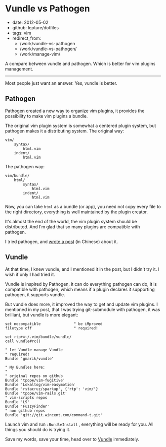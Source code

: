 # Vundle vs Pathogen

- date: 2012-05-02
- github: lepture/dotfiles
- tags: vim
- redirect_from:
  - /work/vundle-vs-pathogen
  - /work/vundle-vs-pathogen/
  - /work/manage-vim/

A compare between vundle and pathogen. Which is better for vim plugins management.

------------

Most people just want an answer. Yes, vundle is better.

## Pathogen

Pathogen created a new way to organize vim plugins, it provides the possibility
to make vim plugins a bundle.

The original vim plugin system is somewhat a centered plugin system, but pathogen makes
it a distributing system. The original way:

```
vim/
    syntax/
        html.vim
    indent/
        html.vim
```


The pathogen way:

```
vim/bundle/
    html/
        syntax/
            html.vim
        indent/
            html.vim
```

Now, you can take ``html`` as a bundle (or app), you need not copy every file to the right
directory, everything is well maintained by the plugin creator.

It's almost the end of the world, the vim plugin system should be distributed. And I'm glad
that so many plugins are compatible with pathogen.

I tried pathogen, and [wrote a post](http://lepture.com/work/manage-vim/) (in Chinese) about
it.


## Vundle

At that time, I knew vundle, and I mentioned it in the post, but I didn't try it.
I wish if only I had tried it.

Vundle is inspired by Pathogen, it can do everything pathogen can do,
it is compatible with pathogen, which means if a plugin declares it supporting
pathogen, it supports vundle.

But vundle does more, it improved the way to get and update vim plugins.
I mentioned in my post, that I was trying git-submodule with pathogen,
it was brilliant, but vundle is more elegant:

```vim
set nocompatible               " be iMproved
filetype off                   " required!

set rtp+=~/.vim/bundle/vundle/
call vundle#rc()

" let Vundle manage Vundle
" required! 
Bundle 'gmarik/vundle'

" My Bundles here:
"
" original repos on github
Bundle 'tpope/vim-fugitive'
Bundle 'Lokaltog/vim-easymotion'
Bundle 'rstacruz/sparkup', {'rtp': 'vim/'}
Bundle 'tpope/vim-rails.git'
" vim-scripts repos
Bundle 'L9'
Bundle 'FuzzyFinder'
" non github repos
Bundle 'git://git.wincent.com/command-t.git'
```

Launch vim and run ``:BundleInstall`` , everything will be ready for you.
All things you should do is trying it.

Save my words, save your time, head over to
[Vundle](https://github.com/gmarik/vundle) immediately.
